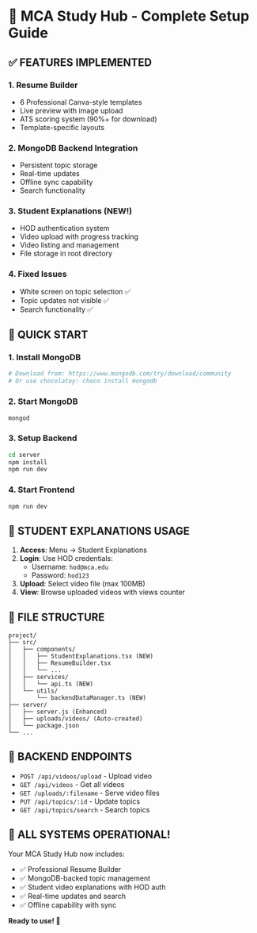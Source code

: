 # 🎉 MCA Study Hub - Complete Setup Guide

## ✅ FEATURES IMPLEMENTED

### 1. **Resume Builder** 
- 6 Professional Canva-style templates
- Live preview with image upload
- ATS scoring system (90%+ for download)
- Template-specific layouts

### 2. **MongoDB Backend Integration**
- Persistent topic storage
- Real-time updates
- Offline sync capability
- Search functionality

### 3. **Student Explanations (NEW!)**
- HOD authentication system
- Video upload with progress tracking
- Video listing and management
- File storage in root directory

### 4. **Fixed Issues**
- White screen on topic selection ✅
- Topic updates not visible ✅
- Search functionality ✅

## 🚀 QUICK START

### 1. Install MongoDB
```bash
# Download from: https://www.mongodb.com/try/download/community
# Or use chocolatey: choco install mongodb
```

### 2. Start MongoDB
```bash
mongod
```

### 3. Setup Backend
```bash
cd server
npm install
npm run dev
```

### 4. Start Frontend
```bash
npm run dev
```

## 🎯 STUDENT EXPLANATIONS USAGE

1. **Access**: Menu → Student Explanations
2. **Login**: Use HOD credentials:
   - Username: `hod@mca.edu`
   - Password: `hod123`
3. **Upload**: Select video file (max 100MB)
4. **View**: Browse uploaded videos with views counter

## 📁 FILE STRUCTURE
```
project/
├── src/
│   ├── components/
│   │   ├── StudentExplanations.tsx (NEW)
│   │   ├── ResumeBuilder.tsx
│   │   └── ...
│   ├── services/
│   │   └── api.ts (NEW)
│   └── utils/
│       └── backendDataManager.ts (NEW)
├── server/
│   ├── server.js (Enhanced)
│   ├── uploads/videos/ (Auto-created)
│   └── package.json
└── ...
```

## 🔧 BACKEND ENDPOINTS

- `POST /api/videos/upload` - Upload video
- `GET /api/videos` - Get all videos
- `GET /uploads/:filename` - Serve video files
- `PUT /api/topics/:id` - Update topics
- `GET /api/topics/search` - Search topics

## 🎉 ALL SYSTEMS OPERATIONAL!

Your MCA Study Hub now includes:
- ✅ Professional Resume Builder
- ✅ MongoDB-backed topic management
- ✅ Student video explanations with HOD auth
- ✅ Real-time updates and search
- ✅ Offline capability with sync

**Ready to use! 🚀**
